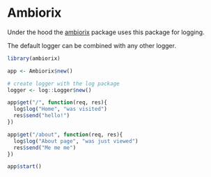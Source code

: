 # Ambiorix

Under the hood the [ambiorix](https://ambiorix.john-coene.com/) package uses this package for logging.

The default logger can be combined with any other logger.

```r
library(ambiorix)

app <- Ambiorix$new()

# create logger with the log package
logger <- log::Logger$new()

app$get("/", function(req, res){
  log$log("Home", "was visited")
  res$send("hello!")
})

app$get("/about", function(req, res){
  log$log("About page", "was just viewed")
  res$send("Me me me")
})

app$start()
```